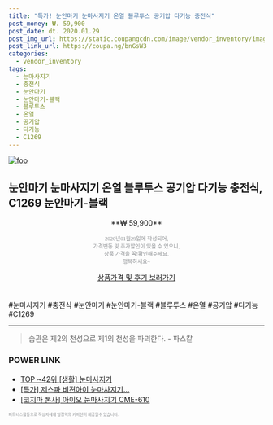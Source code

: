 ```yaml
--- 
title: "특가! 눈안마기 눈마사지기 온열 블루투스 공기압 다기능 충전식" 
post_money: ₩. 59,900 
post_date: dt. 2020.01.29 
post_img_url: https://static.coupangcdn.com/image/vendor_inventory/images/2019/02/26/7/3/30a817c9-5300-417c-bc60-5dd9fa2ea98f.jpg 
post_link_url: https://coupa.ng/bnGsW3 
categories: 
  - vendor_inventory 
tags: 
  - 눈마사지기 
  - 충전식 
  - 눈안마기 
  - 눈안마기-블랙 
  - 블루투스 
  - 온열 
  - 공기압 
  - 다기능 
  - C1269 
--- 
```

[![foo](https://static.coupangcdn.com/image/vendor_inventory/images/2019/02/26/7/3/30a817c9-5300-417c-bc60-5dd9fa2ea98f.jpg)](https://coupa.ng/bnGsW3) 

## 눈안마기 눈마사지기 온열 블루투스 공기압 다기능 충전식, C1269 눈안마기-블랙 
<p style="text-align: center;">**₩ 59,900**</p> 
<p style="text-align: center;"><span style="color: #898c8f; font-family: Georgia,Times,serif; font-size: 0.75em;">2020년01월29일에 작성되어, <br>가격변동 및 추가할인이 있을 수 있으니,<br> 상품 가격을 꼭!확인해주세요.<br>행복하세요~</span> 
</p>	 
<div markdown="0" style="text-align: center;"><a href="https://coupa.ng/bnGsW3" class="btn btn--success">상품가격 및 후기 보러가기</a></div> 
<br><br> 
  #눈마사지기 #충전식 #눈안마기 #눈안마기-블랙 #블루투스 #온열 #공기압 #다기능 #C1269 
<hr> 

> 습관은 제2의 천성으로 제1의 천성을 파괴한다. - 파스칼 


### POWER LINK

* <a href="https://blog.naver.com/an0733/221788406138" target="_blank"> TOP ~42위 [생활] 눈마사지기</a>
* <a href="https://blog.naver.com/sakai111/221789972399" target="_blank">[특가] 제스파 비젼아이 눈마사지기...</a>
* <a href="https://blog.naver.com/fasyy4321/221790190733" target="_blank">[코지마 본사] 아이오 눈마사지기 CME-610</a>

<span style="color: #898c8f; font-family: Georgia,Times,serif; font-size: 0.55em;">파트너스활동으로 작성자에게 일정액의 커미션이 제공될수 있습니다.</span> 
